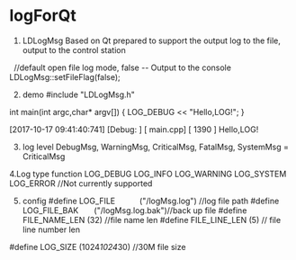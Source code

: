 # logForQt
1. LDLogMsg Based on Qt prepared to support the output log to the file, output to the control station

     //default open file log mode, false -- Output to the console
    LDLogMsg::setFileFlag(false);

2. demo
  #include "LDLogMsg.h"

int main(int argc,char* argv[])
{
    LOG_DEBUG << "Hello,LOG!";
}

[2017-10-17 09:41:40:741] [Debug:    ] [                     main.cpp] [ 1390 ] Hello,LOG!


3. log level
  DebugMsg, WarningMsg, CriticalMsg, FatalMsg, SystemMsg = CriticalMsg
  
4.Log type function
 LOG_DEBUG
 LOG_INFO
 LOG_WARNING
 LOG_SYSTEM
 LOG_ERROR //Not currently supported
 
 
5. config
#define LOG_FILE            ("/logMsg.log") //log file path
#define LOG_FILE_BAK        ("/logMsg.log.bak")//back up file 
#define FILE_NAME_LEN       (32) //file name len
#define FILE_LINE_LEN       (5) // file line number len

#define LOG_SIZE            (1024*1024*30) //30M file size
